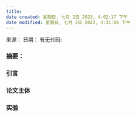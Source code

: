 ```yaml
---
title:
date created: 星期日, 七月 2日 2023, 4:02:17 下午
date modified: 星期日, 七月 2日 2023, 4:31:08 下午
---
```


来源：
日期：
有无代码:
### 摘要：

### 引言
### 论文主体
### 实验